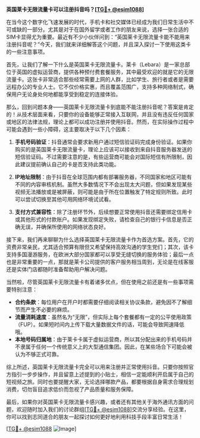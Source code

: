 **英国莱卡无限流量卡可以注册抖音吗？[[TG💪+ @esim1088](https://t.me/s/esim1088)]**

在当今这个数字化飞速发展的时代，手机卡和社交媒体已经成为我们日常生活中不可或缺的一部分。尤其是对于在国外留学或者工作的朋友来说，选择一张合适的SIM卡显得尤为重要。最近有不少小伙伴问到：“英国莱卡无限流量卡能不能用来注册抖音呢？”今天，我们就来详细解答这个问题，并且深入探讨一下使用这类卡的一些注意事项。

首先，让我们了解一下什么是英国莱卡无限流量卡。莱卡（Lebara）是一家总部位于英国的虚拟运营商，提供各种预付费套餐服务，其中最受欢迎的就是它的无限流量卡。这张卡非常适合那些经常需要上网的人群，比如学生、旅行者或者是需要远程办公的专业人士。它不仅价格实惠，而且覆盖范围广，支持多种网络制式，确保用户无论身处何地都能享受到稳定的连接体验。

那么，回到问题本身——英国莱卡无限流量卡到底能不能注册抖音呢？答案是肯定的！从技术层面来看，只要你的设备能够正常接入互联网，并且没有违反任何国家或地区的法律法规，理论上都可以成功注册并使用抖音。然而，在实际操作过程中可能会遇到一些小障碍，这主要取决于以下几个因素：

1. **手机号码验证**：抖音通常会要求新用户通过短信验证码完成身份验证。如果你购买的是英国莱卡无限流量卡，理论上应该可以接收到来自抖音服务器发送的短信验证码。不过需要注意的是，有些运营商可能会对国际短信有所限制，因此建议提前确认自己的卡是否支持此类功能。

2. **IP地址限制**：由于抖音在全球范围内都有部署服务器，不同国家和地区可能有不同的内容审核机制。虽然大多数情况下不会出现太大问题，但如果发现某些视频无法播放或是被屏蔽，则可能是由于所在位置触发了特定规则所致。此时可以尝试切换至其他可用网络环境试试看。

3. **支付方式兼容性**：除了注册环节外，后续想要正常使用抖音还需要绑定信用卡或其他形式的付款账户。如果发现绑定失败，请检查自己的银行卡信息是否正确无误，并确保所使用的网络状态良好。

接下来，我们再来聊聊为什么选择英国莱卡无限流量卡作为首选方案。首先，它的资费非常亲民，尤其适合预算有限但又希望保持高效沟通的学生党们；其次，该卡支持多国漫游服务，在欧洲大部分国家都可以享受无缝切换的服务体验；最后一点也是非常重要的一点，那就是莱卡公司提供的客户服务相当周到，无论是在线客服还是实体门店都随时准备帮助用户解决问题。

当然啦，尽管英国莱卡无限流量卡有着诸多优点，但在使用之前还是有一些事项需要特别注意：

- **合约条款**：每位用户在开户时都需要仔细阅读相关协议条款，避免因不了解细节而产生不必要的麻烦。
- **流量消耗速度**：虽然名为“无限”，但实际上每个套餐都有一定的公平使用政策（FUP）。如果短时间内上传下载大量数据文件的话，可能会导致网速降低哦。
- **本地号码归属地**：由于莱卡卡属于虚拟运营商，所以其分配出来的手机号码并不隶属于任何一个传统意义上的大型通信集团。因此，在某些场合下可能会被认为不够正式可靠。

综上所述，英国莱卡无限流量卡完全可以用来注册并正常使用抖音。只要你按照官方指引一步步操作，并且留意上述提到的小贴士，相信一定能顺利开启属于自己的短视频之旅。同时也要提醒大家，无论选择哪款产品，都要根据自身需求合理规划消费，切勿盲目追求低价而忽视了产品质量和服务保障。

最后，如果你对英国莱卡无限流量卡感兴趣，或者还有其他关于海外通讯方面的问题，欢迎随时加入我们的讨论群组[[TG💪+ @esim1088](https://t.me/s/esim1088)]交流分享经验。在这里，你可以找到志同道合的朋友一起探讨如何更好地利用科技手段丰富日常生活！

[[TG💪+ @esim1088](https://t.me/s/esim1088) ![Image](https://i.postimg.cc/4NQfJmqS/Snipaste-2025-05-13-00-14-12.png)]